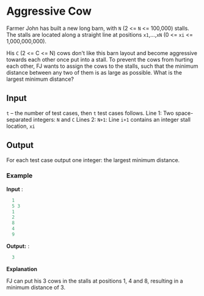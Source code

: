 # Aggressive Cow

Farmer John has built a new long barn, with `N` (2 <= `N` <= 100,000) stalls. The stalls are located along a straight line at positions `x1`,...,`xN` (0 <= `xi` <= 1,000,000,000).

His `C` (2 <= C <= N) cows don't like this barn layout and become aggressive towards each other once put into a stall. To prevent the cows from hurting each other, FJ wants to assign the cows to the stalls, such that the minimum distance between any two of them is as large as possible. What is the largest minimum distance?

## Input

 `t` – the number of test cases, then `t` test cases follows.
Line 1: Two space-separated integers: `N` and `C`
Lines 2: `N+1`: Line `i+1` contains an integer stall location, `xi`

## Output
For each test case output one integer: the largest minimum distance.

### Example

**Input** : 
```java
  1
  5 3
  1
  2
  8
  4
  9
```

**Output:** : 
```java
  3
```

**Explanation**

FJ can put his 3 cows in the stalls at positions 1, 4 and 8, resulting in a minimum distance of 3.
